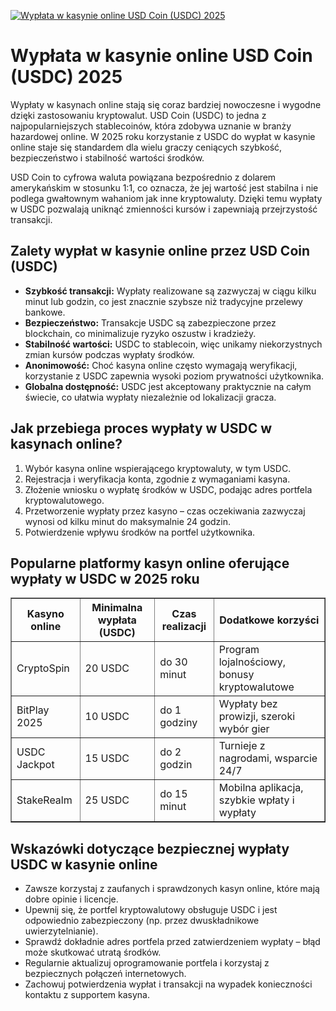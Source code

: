 [![Wypłata w kasynie online USD Coin (USDC) 2025](https://123-caf.pages.dev/gitsignup.png)](https://vrmoo.ru/Bt82HjjY)

<h1>Wypłata w kasynie online USD Coin (USDC) 2025</h1> <p>Wypłaty w kasynach online stają się coraz bardziej nowoczesne i wygodne dzięki zastosowaniu kryptowalut. USD Coin (USDC) to jedna z najpopularniejszych stablecoinów, która zdobywa uznanie w branży hazardowej online. W 2025 roku korzystanie z USDC do wypłat w kasynie online staje się standardem dla wielu graczy ceniących szybkość, bezpieczeństwo i stabilność wartości środków.</p> <p>USD Coin to cyfrowa waluta powiązana bezpośrednio z dolarem amerykańskim w stosunku 1:1, co oznacza, że jej wartość jest stabilna i nie podlega gwałtownym wahaniom jak inne kryptowaluty. Dzięki temu wypłaty w USDC pozwalają uniknąć zmienności kursów i zapewniają przejrzystość transakcji.</p>  <h2>Zalety wypłat w kasynie online przez USD Coin (USDC)</h2> <ul>   <li><strong>Szybkość transakcji:</strong> Wypłaty realizowane są zazwyczaj w ciągu kilku minut lub godzin, co jest znacznie szybsze niż tradycyjne przelewy bankowe.</li>   <li><strong>Bezpieczeństwo:</strong> Transakcje USDC są zabezpieczone przez blockchain, co minimalizuje ryzyko oszustw i kradzieży.</li>   <li><strong>Stabilność wartości:</strong> USDC to stablecoin, więc unikamy niekorzystnych zmian kursów podczas wypłaty środków.</li>   <li><strong>Anonimowość:</strong> Choć kasyna online często wymagają weryfikacji, korzystanie z USDC zapewnia wysoki poziom prywatności użytkownika.</li>   <li><strong>Globalna dostępność:</strong> USDC jest akceptowany praktycznie na całym świecie, co ułatwia wypłaty niezależnie od lokalizacji gracza.</li> </ul>  <h2>Jak przebiega proces wypłaty w USDC w kasynach online?</h2> <ol>   <li>Wybór kasyna online wspierającego kryptowaluty, w tym USDC.</li>   <li>Rejestracja i weryfikacja konta, zgodnie z wymaganiami kasyna.</li>   <li>Złożenie wniosku o wypłatę środków w USDC, podając adres portfela kryptowalutowego.</li>   <li>Przetworzenie wypłaty przez kasyno – czas oczekiwania zazwyczaj wynosi od kilku minut do maksymalnie 24 godzin.</li>   <li>Potwierdzenie wpływu środków na portfel użytkownika.</li> </ol>  <h2>Popularne platformy kasyn online oferujące wypłaty w USDC w 2025 roku</h2> <table border="1" cellpadding="8" cellspacing="0">   <thead>     <tr>       <th>Kasyno online</th>       <th>Minimalna wypłata (USDC)</th>       <th>Czas realizacji</th>       <th>Dodatkowe korzyści</th>     </tr>   </thead>   <tbody>     <tr>       <td>CryptoSpin</td>       <td>20 USDC</td>       <td>do 30 minut</td>       <td>Program lojalnościowy, bonusy kryptowalutowe</td>     </tr>     <tr>       <td>BitPlay 2025</td>       <td>10 USDC</td>       <td>do 1 godziny</td>       <td>Wypłaty bez prowizji, szeroki wybór gier</td>     </tr>     <tr>       <td>USDC Jackpot</td>       <td>15 USDC</td>       <td>do 2 godzin</td>       <td>Turnieje z nagrodami, wsparcie 24/7</td>     </tr>     <tr>       <td>StakeRealm</td>       <td>25 USDC</td>       <td>do 15 minut</td>       <td>Mobilna aplikacja, szybkie wpłaty i wypłaty</td>     </tr>   </tbody> </table>  <h2>Wskazówki dotyczące bezpiecznej wypłaty USDC w kasynie online</h2> <ul>   <li>Zawsze korzystaj z zaufanych i sprawdzonych kasyn online, które mają dobre opinie i licencje.</li>   <li>Upewnij się, że portfel kryptowalutowy obsługuje USDC i jest odpowiednio zabezpieczony (np. przez dwuskładnikowe uwierzytelnianie).</li>   <li>Sprawdź dokładnie adres portfela przed zatwierdzeniem wypłaty – błąd może skutkować utratą środków.</li>   <li>Regularnie aktualizuj oprogramowanie portfela i korzystaj z bezpiecznych połączeń internetowych.</li>   <li>Zachowuj potwierdzenia wypłat i transakcji na wypadek konieczności kontaktu z supportem kasyna.</li> </ul>